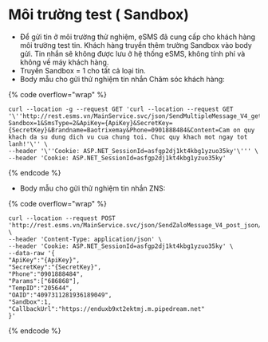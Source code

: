 # Môi trường test ( Sandbox)

* Để gửi tin ở môi trường thử nghiệm, eSMS đã cung cấp cho khách hàng môi trường test tin. Khách hàng truyền thêm trường Sandbox vào body gửi. Tin nhắn sẽ không được lưu ở hệ thống eSMS, không tính phí và không về máy khách hàng.
* Truyền Sandbox = 1 cho tất cả loại tin.
* Body mẫu cho gửi thử nghiệm tin nhắn Chăm sóc khách hàng:

{% code overflow="wrap" %}
```
curl --location -g --request GET 'curl --location --request GET '\''http://rest.esms.vn/MainService.svc/json/SendMultipleMessage_V4_get?Sandbox=1&SmsType=2&ApiKey={ApiKey}&SecretKey={SecretKey}&Brandname=Baotrixemay&Phone=0901888484&Content=Cam on quy khach da su dung dich vu cua chung toi. Chuc quy khach mot ngay tot lanh!'\'' \
--header '\''Cookie: ASP.NET_SessionId=asfgp2dj1kt4kbg1yzuo35ky'\''' \
--header 'Cookie: ASP.NET_SessionId=asfgp2dj1kt4kbg1yzuo35ky'
```
{% endcode %}

* Body mẫu cho gửi thử nghiệm tin nhắn ZNS:

{% code overflow="wrap" %}
```
curl --location --request POST 'http://rest.esms.vn/MainService.svc/json/SendZaloMessage_V4_post_json/' \
--header 'Content-Type: application/json' \
--header 'Cookie: ASP.NET_SessionId=asfgp2dj1kt4kbg1yzuo35ky' \
--data-raw '{
"ApiKey":"{ApiKey}",
"SecretKey":"{SecretKey}",
"Phone":"0901888484",
"Params":["686868"],
"TempID":"205644",
"OAID":"4097311281936189049",
"Sandbox":1,
"CallbackUrl":"https://enduxb9xt2ektmj.m.pipedream.net"
}'
```
{% endcode %}

